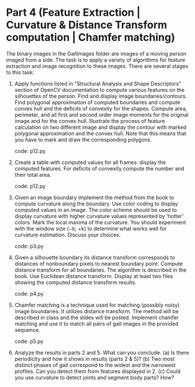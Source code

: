 # Part 4 (Feature Extraction | Curvature & Distance Transform computation | Chamfer matching)

The binary images in the GaitImages folder are images of a moving person imaged from a side. The task is to apply a variety of algorithms for feature
extraction and image recognition to these images. There are several stages to this task:

1. Apply functions listed in "Structural Analysis and Shape Descriptors" section of OpenCV
documentation to compute various features on the silhouettes of the person. Find and display image boundaries/contours. Find polygonal approximation of computed boundaries and
compute convex hull and the deficits of convexity for the shapes. Compute area, perimeter,
and all first and second order image moments for the original image and for the convex hull.
Illustrate the process of feature calculation on two different image and display the contour
with marked polygonal approximation and the convex hull. Note that this means that you
have to mark and draw the corresponding polygons.

   code: p12.py

2. Create a table with computed values for all frames: display the computed features. For
deficits of convexity compute the number and their total area.

   code: p12.py

3. Given an image boundary implement the method from the book to compute curvature
along the boundary. Use color coding to display computed values in an image. The color
scheme should be used to display curvature with higher curvature values represented by
‘hotter’ colors. Mark the local maxima of the curvature. You should experiment with the
window size (−k; +k) to determine what works well for curvature estimation. Discuss your
choices.

   code: p3.py

4. Given a silhouette boundary its distance transform corresponds to distances of nonboundary pixels to nearest boundary point. Compute distance transform for all boundaries.
The algorithm is described in the book. Use Euclidean distance transform. Display at least
two files showing the computed distance transform results.

   code: p4.py

5. Chamfer matching is a technique used for matching (possibly noisy) image boundaries.
It utilizes distance transform. The method will be described in class and the slides will be
posted. Implement chamfer matching and use it to match all pairs of gait images in the
provided sequence.

   code: p5.py

6. Analyze the results in parts 2 and 5. What can you conclude.
(a) Is there periodicity and how it shows in results (parts 2 & 5)?
(b) Two most distinct phases of gait correspond to the widest and the narrowest profiles.
Can you detect them from features displayed in 2.
(c) Could you use curvature to detect joints and segment body parts? How?


